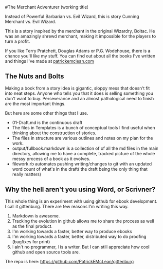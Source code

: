 #The Merchant Adventurer (working title)

Instead of Powerful Barbarian vs. Evil Wizard, this is story Cunning Merchant vs. Evil Wizard. 

This is a story inspired by the merchant in the original Wizardry, Boltac. He was an amazingly shrewd merchant, making it impossible for the players to turn a profit.

If you like Terry Pratchett, Douglas Adams or P.G. Wodehouse, there is a chance you'll like my stuff. You can find out about all the books I've written and things I've made at [patrickemclean.com](http://www.patrickemclean.com)

## The Nuts and Bolts

Making a book from a story idea is gigantic, sloppy mess that doesn't fit into neat steps. Anyone who tells you that it does is selling something you don't want to buy. Perseverance and an almost pathological need to finish are the most important things.

But here are some other things that I use. 

* 01-Draft.md is the continuous draft
* The files in Templates is a bunch of conceptual tools I find useful when thinking about the construction of stories. 
* The files in structure are various outlines and notes on my plan for the work. 
* output/fullbook.markdown is a collection of of all the md files in the main directory, allowing me to have a complete, tracked picture of the whole messy process of a book as it evolves. 
* filework.rb automates pushing writing/changes to git with an updated word count of what's in the draft( the draft being the only thing that really matters)
## Why the hell aren't you using Word, or Scrivner? 

This whole thing is an experiment with using github for ebook development. I call it gittenburg. There are few reasons I'm writing this way.

1. Markdown is awesome.
2. Tracking the evolution in github allows me to share the process as well as the final product. 
3. I'm working towards a faster, better way to produce ebooks
4. I'm working towards a faster, better, distributed way to do proofing (bugfixes for print)
5. I ain't no programmer, I is a writer. But I can still appreciate how cool github and open source tools are.  

The repo is here: https://github.com/PatrickEMcLean/gittenburg

